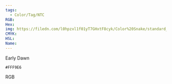 ```yaml
---
tags:
  - Color/Tag/NTC
RGB:
Hex:
img: https://filedn.com/l0hpzxl1f01yT7GHxtF8cyk/Color%20Snake/standard_csv_to_svg//FFF9E6.svg
CMYK:
HSL:
Name:
---
```

Early Dawn
```palette
#FFF9E6
```
RGB
